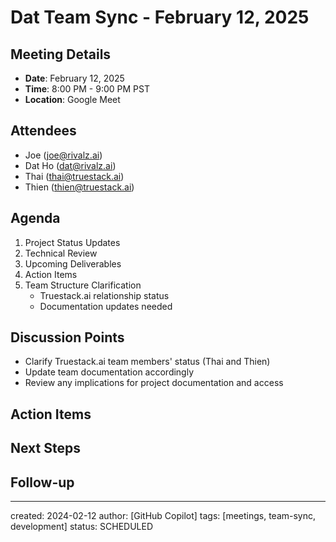 # Dat Team Sync - February 12, 2025

## Meeting Details
- **Date**: February 12, 2025
- **Time**: 8:00 PM - 9:00 PM PST
- **Location**: Google Meet

## Attendees
- Joe (joe@rivalz.ai)
- Dat Ho (dat@rivalz.ai)
- Thai (thai@truestack.ai)
- Thien (thien@truestack.ai)

## Agenda
1. Project Status Updates
2. Technical Review
3. Upcoming Deliverables
4. Action Items
5. Team Structure Clarification
   - Truestack.ai relationship status
   - Documentation updates needed

## Discussion Points
- Clarify Truestack.ai team members' status (Thai and Thien)
- Update team documentation accordingly
- Review any implications for project documentation and access

## Action Items
<!-- To be filled during/after the meeting -->

## Next Steps
<!-- To be filled during/after the meeting -->

## Follow-up
<!-- To be filled during/after the meeting -->

---
created: 2024-02-12
author: [GitHub Copilot]
tags: [meetings, team-sync, development]
status: SCHEDULED